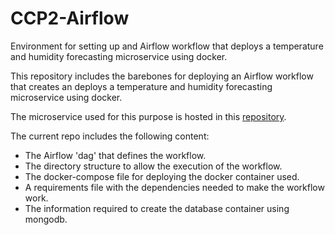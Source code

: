 # CCP2-Airflow
Environment for setting up and Airflow workflow that deploys a temperature and humidity forecasting microservice using docker.

This repository includes the barebones for deploying an Airflow workflow that creates an deploys a temperature and humidity forecasting microservice using docker.

The microservice used for this purpose is hosted in this [repository](https://github.com/carlos-el/CCP2-Prediction_Microservice).

The current repo includes the following content:
- The Airflow 'dag' that defines the workflow.
- The directory structure to allow the execution of the workflow.
- The docker-compose file for deploying the docker container used.
- A requirements file with the dependencies needed to make the workflow work.
- The information required to create the database container using mongodb.
